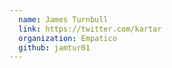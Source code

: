 ```yaml
---
  name: James Turnbull
  link: https://twitter.com/kartar
  organization: Empatico
  github: jamtur01
---
```

